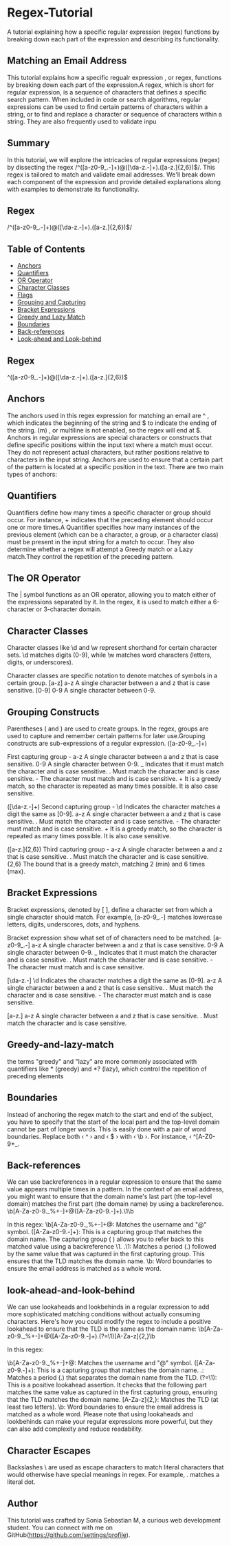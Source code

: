 # Regex-Tutorial
A tutorial explaining how a specific regular expression (regex) functions by breaking down each part of the expression and describing its functionality.

## Matching an Email Address
This tutorial explains how a specific regualr expression , or regex, functions by breaking down each part of the expression.A regex, which is short for regular expression, is a sequence of characters that defines a specific search pattern. When included in code or search algorithms, regular expressions can be used to find certain patterns of characters within a string, or to find and replace a character or sequence of characters within a string. They are also frequently used to validate inpu

## Summary
In this tutorial, we will explore the intricacies of regular expressions (regex) by dissecting the regex /^([a-z0-9_.-]+)@([\da-z.-]+).([a-z.]{2,6})$/. This regex is tailored to match and validate email addresses. We'll break down each component of the expression and provide detailed explanations along with examples to demonstrate its functionality.

## Regex
/^([a-z0-9_.-]+)@([\da-z.-]+).([a-z.]{2,6})$/

## Table of Contents
- [Anchors](#anchors)
- [Quantifiers](#quantifiers)
- [OR Operator](#or-operator)
- [Character Classes](#character-classes)
- [Flags](#flags)
- [Grouping and Capturing](#grouping-and-capturing)
- [Bracket Expressions](#bracket-expressions)
- [Greedy and Lazy Match](#greedy-and-lazy-match)
- [Boundaries](#boundaries)
- [Back-references](#back-references)
- [Look-ahead and Look-behind](#look-ahead-and-look-behind)

## Regex
^([a-z0-9_.-]+)@([\da-z.-]+).([a-z.]{2,6})$

## Anchors
The anchors used in this regex expression for matching an email are ^ , which indicates the beginning of the string and $ to indicate the ending of the string. (m) , or multiline is not enabled, so the regex will end at $. Anchors in regular expressions are special characters or constructs that define specific positions within the input text where a match must occur. They do not represent actual characters, but rather positions relative to characters in the input string. Anchors are used to ensure that a certain part of the pattern is located at a specific position in the text. There are two main types of anchors:

## Quantifiers
Quantifiers define how many times a specific character or group should occur. For instance, + indicates that the preceding element should occur one or more times.A Quantifier specifies how many instances of the previous element (which can be a character, a group, or a character class) must be present in the input string for a match to occur. They also determine whether a regex will attempt a Greedy match or a Lazy match.They control the repetition of the preceding pattern.

## The OR Operator
The | symbol functions as an OR operator, allowing you to match either of the expressions separated by it. In the regex, it is used to match either a 6-character or 3-character domain.

## Character Classes
Character classes like \d and \w represent shorthand for certain character sets. \d matches digits (0-9), while \w matches word characters (letters, digits, or underscores).

Character classes are specific notation to denote matches of symbols in a certain group. [a-z] a-z A single character between a and z that is case sensitive. [0-9] 0-9 A single character between 0-9.

## Grouping Constructs
Parentheses ( and ) are used to create groups. In the regex, groups are used to capture and remember certain patterns for later use.Grouping constructs are sub-expressions of a regular expression. ([a-z0-9_.-]+)

First capturing group - a-z A single character between a and z that is case sensitive. 0-9 A single character between 0-9. _ Indicates that it must match the character and is case sensitive. . Must match the character and is case sensitive. - The character must match and is case sensitive. + It is a greedy match, so the character is repeated as many times possible. It is also case sensitive.

([\da-z.-]+) Second capturing group - \d Indicates the character matches a digit the same as [0-9]. a-z A single character between a and z that is case sensitive. . Must match the character and is case sensitive. - The character must match and is case sensitive. + It is a greedy match, so the character is repeated as many times possible. It is also case sensitive.

([a-z.]{2,6}) Third capturing group - a-z A single character between a and z that is case sensitive. . Must match the character and is case sensitive. {2,6} The bound that is a greedy match, matching 2 (min) and 6 times (max).

## Bracket Expressions
Bracket expressions, denoted by [ ], define a character set from which a single character should match. For example, [a-z0-9_.-] matches lowercase letters, digits, underscores, dots, and hyphens.

Bracket expression show what set of of characters need to be matched. [a-z0-9_.-] a-z A single character between a and z that is case sensitive. 0-9 A single character between 0-9. _ Indicates that it must match the character and is case sensitive. . Must match the character and is case sensitive. - The character must match and is case sensitive.

[\da-z.-] \d Indicates the character matches a digit the same as [0-9]. a-z A single character between a and z that is case sensitive. . Must match the character and is case sensitive. - The character must match and is case sensitive.

[a-z.] a-z A single character between a and z that is case sensitive. . Must match the character and is case sensitive.

## Greedy-and-lazy-match
the terms "greedy" and "lazy" are more commonly associated with quantifiers like * (greedy) and *? (lazy), which control the repetition of preceding elements

## Boundaries
Instead of anchoring the regex match to the start and end of the subject, you have to specify that the start of the local part and the top-level domain cannot be part of longer words. This is easily done with a pair of word boundaries. Replace both ‹ ^ › and ‹ $ › with ‹ \b ›. For instance, ‹ ^[A-Z0-9+_.

## Back-references
We can use backreferences in a regular expression to ensure that the same value appears multiple times in a pattern. In the context of an email address, you might want to ensure that the domain name's last part (the top-level domain) matches the first part (the domain name) by using a backreference. \b[A-Za-z0-9._%+-]+@([A-Za-z0-9.-]+).\1\b

In this regex: \b[A-Za-z0-9._%+-]+@: Matches the username and "@" symbol. ([A-Za-z0-9.-]+): This is a capturing group that matches the domain name. The capturing group ( ) allows you to refer back to this matched value using a backreference \1. .\1: Matches a period (.) followed by the same value that was captured in the first capturing group. This ensures that the TLD matches the domain name. \b: Word boundaries to ensure the email address is matched as a whole word.

## look-ahead-and-look-behind
We can use lookaheads and lookbehinds in a regular expression to add more sophisticated matching conditions without actually consuming characters. Here's how you could modify the regex to include a positive lookahead to ensure that the TLD is the same as the domain name: \b[A-Za-z0-9._%+-]+@([A-Za-z0-9.-]+).(?=\1)[A-Za-z]{2,}\b

In this regex:

\b[A-Za-z0-9._%+-]+@: Matches the username and "@" symbol. ([A-Za-z0-9.-]+): This is a capturing group that matches the domain name. .: Matches a period (.) that separates the domain name from the TLD. (?=\1): This is a positive lookahead assertion. It checks that the following part matches the same value as captured in the first capturing group, ensuring that the TLD matches the domain name. [A-Za-z]{2,}: Matches the TLD (at least two letters). \b: Word boundaries to ensure the email address is matched as a whole word. Please note that using lookaheads and lookbehinds can make your regular expressions more powerful, but they can also add complexity and reduce readability.

## Character Escapes
Backslashes \ are used as escape characters to match literal characters that would otherwise have special meanings in regex. For example, . matches a literal dot.

## Author
This tutorial was crafted by Sonia Sebastian M, a curious web development student. You can connect with me on GitHub(https://github.com/settings/profile).
